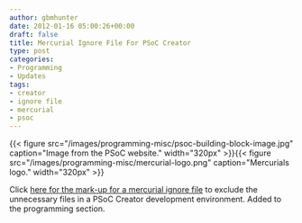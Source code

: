 ```yaml
---
author: gbmhunter
date: 2012-01-16 05:00:26+00:00
draft: false
title: Mercurial Ignore File For PSoC Creator
type: post
categories:
- Programming
- Updates
tags:
- creator
- ignore file
- mercurial
- psoc
---
```


{{< figure src="/images/programming-misc/psoc-building-block-image.jpg" caption="Image from the PSoC website."  width="320px" >}}{{< figure src="/images/programming-misc/mercurial-logo.png" caption="Mercurials logo." width="320px" >}}

Click [here for the mark-up for a mercurial ignore file](/programming/version-control-systems/mercurial/ignore-files/mercurial-ignore-file-code-for-psoc-creator/) to exclude the unnecessary files in a PSoC Creator development environment. Added to the programming section.
